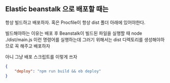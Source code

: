 ## Elastic beanstalk 으로 배포할 때는

항상 빌드하고 배포하자.
혹은 Procfile이 항상 dist 폴더 아래에 있어야한다.

빌드해야하는 이유는
배포 후 Beanstalk이 빌드된 파일을 실행할 때 node ./dist/main.js 이런 명령어를 실행하는데
그러기 위해서는 dist 디렉토리를 생성해야하므로 꼭 해주고 배포하자

아니 그냥 배포 스크립트를 이렇게 쓰자

```json
{
    "deploy": "npm run build && eb deploy"
}
```
